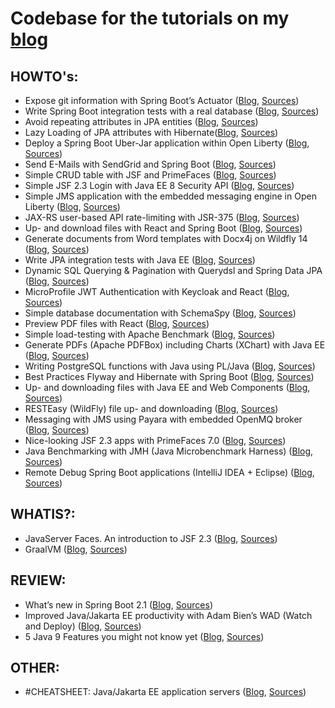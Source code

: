# Codebase for the tutorials on my [blog](https://rieckpil.de/#/blog) 

## HOWTO's:

* Expose git information with Spring Boot’s Actuator ([Blog](https://rieckpil.de/howto-expose-git-information-with-spring-boots-actuator/), [Sources](https://github.com/rieckpil/blog-tutorials/tree/master/expose-git-information-actuator))
* Write Spring Boot integration tests with a real database ([Blog](https://rieckpil.de/howto-write-spring-boot-integration-tests-with-a-real-database/), [Sources](https://github.com/rieckpil/blog-tutorials/tree/master/testcontainers))
* Avoid repeating attributes in JPA entities ([Blog](https://rieckpil.de/howto-avoid-repeating-attributes-in-jpa-entities/), [Sources](https://github.com/rieckpil/blog-tutorials/tree/master/avoid-repeating-attributes-in-jpa-entities))
* Lazy Loading of JPA attributes with Hibernate([Blog](https://rieckpil.de/how-to-lazy-loading-of-jpa-attributes-with-hibernate/), [Sources](https://github.com/rieckpil/blog-tutorials/tree/master/lazy-loading-of-jpa-attributes-with-hibernate))
* Deploy a Spring Boot Uber-Jar application within Open Liberty ([Blog](https://rieckpil.de/howto-run-spring-boot-uber-jar-application-within-open-liberty/), [Sources](https://github.com/rieckpil/blog-tutorials/tree/master/spring-boot-with-open-liberty/))
* Send E-Mails with SendGrid and Spring Boot ([Blog](https://rieckpil.de/howto-send-e-mails-with-sendgrid-and-spring-boot/), [Sources](https://github.com/rieckpil/blog-tutorials/tree/master/send-emails-with-sendgrid-and-spring-boot))
* Simple CRUD table with JSF and PrimeFaces ([Blog](https://rieckpil.de/howto-simple-crud-table-with-jsf-2-3-and-primefaces/), [Sources](https://github.com/rieckpil/blog-tutorials/tree/master/simple-crud-table-with-jsf-and-primefaces))
* Simple JSF 2.3 Login with Java EE 8 Security API ([Blog](https://rieckpil.de/howto-simple-form-based-authentication-for-jsf-2-3-with-java-ee-8-security-api/), [Sources](https://github.com/rieckpil/blog-tutorials/tree/master/jsf-simple-login-with-java-ee-security-api))
* Simple JMS application with the embedded messaging engine in Open Liberty ([Blog](https://rieckpil.de/howto-simple-jms-application-with-the-embedded-messaging-engine-in-open-liberty/), [Sources](https://github.com/rieckpil/blog-tutorials/tree/master/embedded-messaging-engine-open-liberty))
* JAX-RS user-based API rate-limiting with JSR-375 ([Blog](https://rieckpil.de/howto-jax-rs-user-based-rate-limiting-with-jsr-375/), [Sources](https://github.com/rieckpil/blog-tutorials/tree/master/jax-rs-api-rate-limiting-with-jsr-375))
* Up- and download files with React and Spring Boot ([Blog](https://rieckpil.de/howto-up-and-download-files-with-react-and-spring-boot/), [Sources](https://github.com/rieckpil/blog-tutorials/tree/master/spring-boot-uploading-and-downloading-files-with-react))
* Generate documents from Word templates with Docx4j on Wildfly 14
([Blog](https://rieckpil.de/howto-generate-documents-from-word-templates-with-docx4j-on-wildfly-14/), [Sources](https://github.com/rieckpil/blog-tutorials/tree/master/generate-documents-from-word-templates-with-docx4j-on-wildfly14))
* Write JPA integration tests with Java EE ([Blog](https://rieckpil.de/howto-jpa-integration-tests-with-java-ee/), [Sources](https://github.com/rieckpil/blog-tutorials/tree/master/jpa-integration-tests-java-ee))
* Dynamic SQL Querying & Pagination with Querydsl and Spring Data JPA
([Blog](https://rieckpil.de/howto-dynamic-sql-querying-pagination-with-querydsl-and-spring-data-jpa), [Sources](https://github.com/rieckpil/blog-tutorials/tree/master/dynamic-sql-querying-with-pagination))
* MicroProfile JWT Authentication with Keycloak and React
([Blog](https://rieckpil.de/howto-microprofile-jwt-authentication-with-keycloak-and-react/), [Sources](https://github.com/rieckpil/blog-tutorials/tree/master/microprofile-jwt-keycloak-auth))
* Simple database documentation with SchemaSpy
([Blog](https://rieckpil.de/howto-simple-database-documentation-with-schemaspy/), [Sources](https://github.com/rieckpil/blog-tutorials/tree/master/simple-database-documentation-with-schema-spy))
* Preview PDF files with React
([Blog](https://rieckpil.de/howto-pdf-preview-with-react/), [Sources](https://github.com/rieckpil/blog-tutorials/tree/master/pdf-preview-react))
* Simple load-testing with Apache Benchmark
([Blog](https://rieckpil.de/howto-simple-load-testing-with-apache-benchmark/), [Sources](https://github.com/rieckpil/blog-tutorials/tree/master/load-testing-your-application))
* Generate PDFs (Apache PDFBox) including Charts (XChart) with Java EE
([Blog](https://rieckpil.de/howto-generate-pdfs-apache-pdfbox-including-charts-xchart-with-java-ee/), [Sources](https://github.com/rieckpil/blog-tutorials/tree/master/charts-in-pdf-java-ee))
* Writing PostgreSQL functions with Java using PL/Java
([Blog](https://rieckpil.de/howto-writing-postgresql-functions-with-java-using-pl-java/), [Sources](https://github.com/rieckpil/blog-tutorials/tree/master/running-java-within-postgres))
* Best Practices Flyway and Hibernate with Spring Boot ([Blog](https://rieckpil.de/howto-best-practices-for-flyway-and-hibernate-with-spring-boot/), [Sources](https://github.com/rieckpil/blog-tutorials/tree/master/spring-boot-hibernate-flyway-best-practices))
* Up- and downloading files with Java EE and Web Components ([Blog](https://rieckpil.de/howto-up-and-download-files-with-java-ee-and-web-components/), [Sources](https://github.com/rieckpil/blog-tutorials/tree/master/java-ee-uploading-and-downloading-files-with-web-components))
* RESTEasy (WildFly) file up- and downloading ([Blog](https://rieckpil.de/howto-resteasy-wildfly-jax-rs-2-1-file-up-and-downloading/), [Sources](https://github.com/rieckpil/blog-tutorials/tree/master/rest-easy-file-uploading-and-downloading))
* Messaging with JMS using Payara with embedded OpenMQ broker ([Blog](https://rieckpil.de/howto-messaging-with-jms-using-payara-with-embedded-openmq-broker/), [Sources](https://github.com/rieckpil/blog-tutorials/tree/master/messaging-with-jms-using-payara))
* Nice-looking JSF 2.3 apps with PrimeFaces 7.0 ([Blog](https://rieckpil.de/howto-create-nice-looking-jsf-2-3-applications-with-primefaces-7-0), [Sources](https://github.com/rieckpil/blog-tutorials/tree/master/nice-looking-jsf-apps-with-prime-faces-7))
* Java Benchmarking with JMH (Java Microbenchmark Harness) ([Blog](https://rieckpil.de/howto-java-benchmarking-with-jmh-java-microbenchmark-harness/), [Sources](https://github.com/rieckpil/blog-tutorials/tree/master/java-benchmarking-with-jmh))
* Remote Debug Spring Boot applications (IntelliJ IDEA + Eclipse) ([Blog](https://rieckpil.de/howto-remote-debug-spring-boot-applications-intellij-idea-eclipse/), [Sources](https://github.com/rieckpil/blog-tutorials/tree/master/remote-debugging-spring-boot-application))

## WHATIS?:

* JavaServer Faces. An introduction to JSF 2.3 ([Blog](https://rieckpil.de/whatis-java-server-faces-an-introduction-to-jsf-2-3/), [Sources](https://github.com/rieckpil/blog-tutorials/tree/master/hello-world-jsf-2.3))
* GraalVM ([Blog](https://rieckpil.de/whatis-graalvm/), [Sources](https://github.com/rieckpil/blog-tutorials/tree/master/graalvm-intro))

## REVIEW:

* What’s new in Spring Boot 2.1 ([Blog](https://rieckpil.de/review-whats-new-in-spring-boot-2-1/), [Sources](https://github.com/rieckpil/blog-tutorials/tree/master/whats-new-in-spring-boot-2.1))
* Improved Java/Jakarta EE productivity with Adam Bien’s WAD (Watch and Deploy) ([Blog](https://rieckpil.de/review-improved-java-jakarta-ee-productivity-with-adam-biens-wad-watch-and-deploy/), [Sources](https://github.com/rieckpil/blog-tutorials/tree/master/improved-java-ee-productivity-with-wad))
* 5 Java 9 Features you might not know yet ([Blog](https://rieckpil.de/review-5-java-9-features-you-might-not-know-yet/), [Sources](https://github.com/rieckpil/blog-tutorials/tree/master/five-java-9-features))

## OTHER:

* #CHEATSHEET: Java/Jakarta EE application servers ([Blog](https://rieckpil.de/cheatsheet-java-jakarta-ee-application-servers/), [Sources](https://github.com/rieckpil/blog-tutorials/tree/master/application-server-cheatsheet))